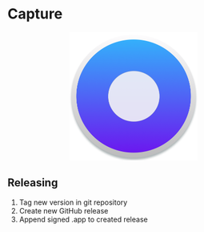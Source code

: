 # Capture
<p align="center">
   <img width="256" height="256" src="./icon.png">
</p>

## Releasing
1. Tag new version in git repository
2. Create new GitHub release
3. Append signed .app to created release
